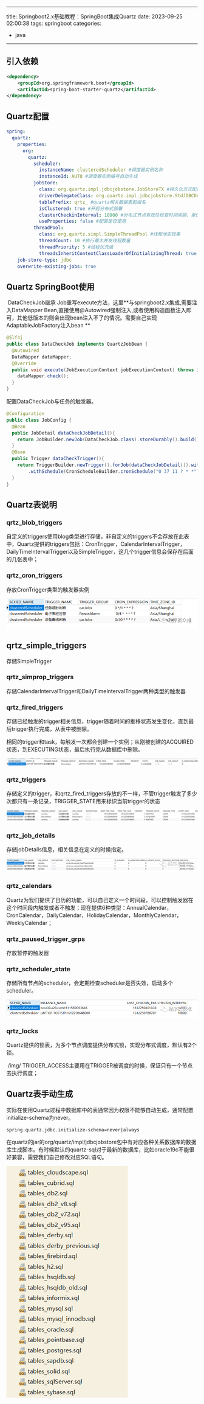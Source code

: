 
---
title: Springboot2.x基础教程：SpringBoot集成Quartz
date: 2023-09-25 02:00:38
tags: springboot
categories: 
- java
---
## 引入依赖

```xml
<dependency>
	<groupId>org.springframework.boot</groupId>
	<artifactId>spring-boot-starter-quartz</artifactId>
</dependency>
```

## Quartz配置

```yaml
spring:
  quartz:
    properties:
      org:
        quartz:
          scheduler:
            instanceName: clusteredScheduler #调度器实例名称
            instanceId: AUTO #调度器实例编号自动生成
          jobStore:
            class: org.quartz.impl.jdbcjobstore.JobStoreTX #持久化方式配置
            driverDelegateClass: org.quartz.impl.jdbcjobstore.StdJDBCDelegate #持久化方式配置数据驱动，MySQL数据库
            tablePrefix: qrtz_ #quartz相关数据表前缀名
            isClustered: true #开启分布式部署
            clusterCheckinInterval: 10000 #分布式节点有效性检查时间间隔，单位：毫秒
            useProperties: false #配置是否使用
          threadPool:
            class: org.quartz.simpl.SimpleThreadPool #线程池实现类
            threadCount: 10 #执行最大并发线程数量
            threadPriority: 5 #线程优先级
            threadsInheritContextClassLoaderOfInitializingThread: true #配置是否启动自动加载数据库内的定时任务，默认true
    job-store-type: jdbc
    overwrite-existing-jobs: true
```

## Quartz SpringBoot使用

​	DataCheckJob继承 Job重写execute方法，这里**与springboot2.x集成,需要注入DataMapper Bean,直接使用@Autowired强制注入,或者使用构造函数注入即可，其他低版本的则会出现bean注入不了的情况。需要自己实现AdaptableJobFactory注入bean **

```java
@Slf4j
public class DataCheckJob implements QuartzJobBean {
  @Autowired
  DataMapper dataMapper;
  @Override
  public void execute(JobExecutionContext jobExecutionContext) throws JobExecutionException {
    dataMapper.check();
  }
}

```
配置DataCheckJob与任务的触发器。
```java
@Configuration
public class JobConfig {
  @Bean
  public JobDetail dataCheckJobDetail(){
    return JobBuilder.newJob(DataCheckJob.class).storeDurably().build();
  }
  @Bean
  public Trigger dataCheckTrigger(){
    return TriggerBuilder.newTrigger().forJob(dataCheckJobDetail()).withIdentity("DataCheckJob")
        .withSchedule(CronScheduleBuilder.cronSchedule("0 37 11 ? * *")).build();
  }
}
```





## Quartz表说明

### qrtz_blob_triggers

​	自定义的triggers使用blog类型进行存储，非自定义的triggers不会存放在此表中，Quartz提供的triggers包括：CronTrigger，CalendarIntervalTrigger，
DailyTimeIntervalTrigger以及SimpleTrigger，这几个trigger信息会保存在后面的几张表中；

### qrtz_cron_triggers

存放CronTrigger类型的触发器实例

![qrtz_cron_triggers](/img/qrtz_cron_triggers.png)

## qrtz_simple_triggers

存储SimpleTrigger

### qrtz_simprop_triggers

存储CalendarIntervalTrigger和DailyTimeIntervalTrigger两种类型的触发器

### qrtz_fired_triggers

​	存储已经触发的trigger相关信息，trigger随着时间的推移状态发生变化，直到最后trigger执行完成，从表中被删除。

相同的trigger和task，每触发一次都会创建一个实例；从刚被创建的ACQUIRED状态，到EXECUTING状态，最后执行完从数据库中删除。

![qrtz_fired_triggers](/img/qrtz_fired_triggers.png)

### qrtz_triggers

存储定义的trigger，和qrtz_fired_triggers存放的不一样，不管trigger触发了多少次都只有一条记录，TRIGGER_STATE用来标识当前trigger的状态

![qrtz_triggers](/img/qrtz_triggers.png)

### qrtz_job_details

存储jobDetails信息，相关信息在定义的时候指定。

![](/img/qrtz_job_details.png)

### qrtz_calendars

​	Quartz为我们提供了日历的功能，可以自己定义一个时间段，可以控制触发器在这个时间段内触发或者不触发；现在提供6种类型：AnnualCalendar，CronCalendar，DailyCalendar，HolidayCalendar，MonthlyCalendar，WeeklyCalendar；

### qrtz_paused_trigger_grps

存放暂停的触发器

### qrtz_scheduler_state

存储所有节点的scheduler，会定期检查scheduler是否失效，启动多个scheduler。

![](/img/qrtz_scheduler_state.png)

### qrtz_locks

Quartz提供的锁表，为多个节点调度提供分布式锁，实现分布式调度，默认有2个锁。

​	/img/
​	TRIGGER_ACCESS主要用在TRIGGER被调度的时候，保证只有一个节点去执行调度；

## Quartz表手动生成

实际在使用Quartz过程中数据库中的表通常因为权限不能够自动生成，通常配置initialize-schema为never。

```properties
spring.quartz.jdbc.initialize-schema=never|always
```

在quartz的jar的org/quartz/impl/jdbcjobstore包中有对应各种关系数据库的数据库生成脚本。有时候默认的quartz-sql对于最新的数据库，比如oracle19c不能很好兼容，需要我们自己修改对应SQL语句。

![quartz-table](/img/quartz-table.png)


